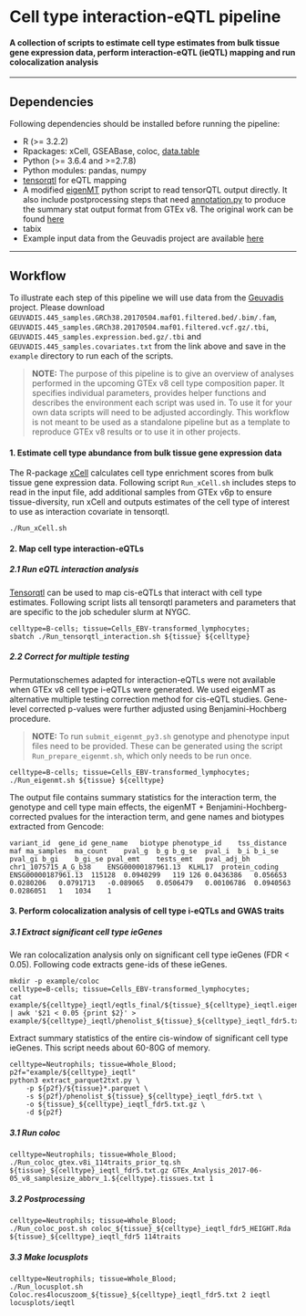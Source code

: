 # Cell type interaction-eQTL pipeline
#### A collection of scripts to estimate cell type estimates from bulk tissue gene expression data, perform interaction-eQTL (ieQTL) mapping and run colocalization analysis
---

## Dependencies

Following dependencies should be installed before running the pipeline:
- R (>= 3.2.2)
- Rpackages: xCell, GSEABase, coloc, [data.table](https://cran.r-project.org/package=data.table)
- Python (>= 3.6.4 and >=2.7.8)
- Python modules: pandas, numpy
- [tensorqtl](https://github.com/broadinstitute/tensorqtl) for eQTL mapping
- A modified [eigenMT](https://github.com/francois-a/eigenMT) python script to read tensorQTL output directly. It also include postprocessing steps that need [annotation.py](https://github.com/francois-a/rnaseq-utils) to produce the summary stat output format from GTEx v8. The original work can be found [here](https://www.sciencedirect.com/science/article/pii/S0002929715004929?via%3Dihub)
- tabix
- Example input data from the Geuvadis project are available [here](https://personal.broadinstitute.org/francois/geuvadis/)
---

## Workflow

To illustrate each step of this pipeline we will use data from the [Geuvadis](https://www.ebi.ac.uk/arrayexpress/experiments/E-GEUV-1/) project. Please download `GEUVADIS.445_samples.GRCh38.20170504.maf01.filtered.bed/.bim/.fam`, `GEUVADIS.445_samples.GRCh38.20170504.maf01.filtered.vcf.gz/.tbi`, `GEUVADIS.445_samples.expression.bed.gz/.tbi` and `GEUVADIS.445_samples.covariates.txt` from the link above and save in the `example` directory to run each of the scripts.

> **NOTE:** The purpose of this pipeline is to give an overview of analyses performed in the upcoming GTEx v8 cell type composition paper. It specifies individual parameters, provides helper functions and describes the environment each script was used in. To use it for your own data scripts will need to be adjusted accordingly. This workflow is not meant to be used as a standalone pipeline but as a template to reproduce GTEx v8 results or to use it in other projects.

#### 1. Estimate cell type abundance from bulk tissue gene expression data
The R-package [xCell](https://genomebiology.biomedcentral.com/articles/10.1186/s13059-017-1349-1) calculates cell type enrichment scores from bulk tissue gene expression data. Following script `Run_xCell.sh` includes steps to read in the input file, add additional samples from GTEx v6p to ensure tissue-diversity, run xCell and outputs estimates of the cell type of interest to use as interaction covariate in tensorqtl.

```shell
./Run_xCell.sh
```
#### 2. Map cell type interaction-eQTLs

##### 2.1 Run eQTL interaction analysis
[Tensorqtl](https://www.biorxiv.org/content/10.1101/470138v3) can be used to map cis-eQTLs that interact with cell type estimates. Following script lists all tensorqtl parameters and parameters that are specific to the job scheduler slurm at NYGC.

```shell
celltype=B-cells; tissue=Cells_EBV-transformed_lymphocytes;
sbatch ./Run_tensorqtl_interaction.sh ${tissue} ${celltype}
```
##### 2.2 Correct for multiple testing
Permutationschemes adapted for interaction-eQTLs were not available when GTEx v8 cell type i-eQTLs were generated. We used eigenMT as alternative multiple testing correction method for cis-eQTL studies. Gene-level corrected p-values were further adjusted using Benjamini-Hochberg procedure.
> **NOTE:** To run `submit_eigenmt_py3.sh` genotype and phenotype input files need to be provided. These can be generated using the script `Run_prepare_eigenmt.sh`, which only needs to be run once.

```shell
celltype=B-cells; tissue=Cells_EBV-transformed_lymphocytes;
./Run_eigenmt.sh ${tissue} ${celltype}
```
The output file contains summary statistics for the interaction term, the genotype and cell type main effects, the eigenMT + Benjamini-Hochberg-corrected pvalues for the interaction term, and gene names and biotypes extracted from Gencode:
```
variant_id	gene_id	gene_name	biotype	phenotype_id	tss_distance	maf	ma_samples	ma_count	pval_g	b_g	b_g_se	pval_i	b_i	b_i_se	pval_gi	b_gi	b_gi_se	pval_emt	tests_emt	pval_adj_bh
chr1_1075715_A_G_b38	ENSG00000187961.13	KLHL17	protein_coding	ENSG00000187961.13	115128	0.0940299	119	126	0.0436386	0.056653	0.0280206	0.0791713	-0.089065	0.0506479	0.00106786	0.0940563	0.0286051	1	1034	1
```

#### 3. Perform colocalization analysis of cell type i-eQTLs and GWAS traits

##### 3.1 Extract significant cell type ieGenes
We ran colocalization analysis only on significant cell type ieGenes (FDR < 0.05). Following code extracts gene-ids of these ieGenes.
```shell
mkdir -p example/coloc
celltype=B-cells; tissue=Cells_EBV-transformed_lymphocytes;
cat example/${celltype}_ieqtl/eqtls_final/${tissue}_${celltype}_ieqtl.eigenMT.annotated.txt | awk '$21 < 0.05 {print $2}' > example/${celltype}_ieqtl/phenolist_${tissue}_${celltype}_ieqtl_fdr5.txt
```

Extract summary statistics of the entire cis-window of significant cell type ieGenes. This script needs about 60-80G of memory.
```shell
celltype=Neutrophils; tissue=Whole_Blood;
p2f="example/${celltype}_ieqtl"
python3 extract_parquet2txt.py \
    -p ${p2f}/${tissue}*.parquet \
    -s ${p2f}/phenolist_${tissue}_${celltype}_ieqtl_fdr5.txt \
    -o ${tissue}_${celltype}_ieqtl_fdr5.txt.gz \
    -d ${p2f}
```

##### 3.1 Run coloc
```shell
celltype=Neutrophils; tissue=Whole_Blood;
./Run_coloc_gtex.v8i_114traits_prior_tq.sh ${tissue}_${celltype}_ieqtl_fdr5.txt.gz GTEx_Analysis_2017-06-05_v8_samplesize_abbrv_1.${celltype}.tissues.txt 1
```

##### 3.2 Postprocessing
```shell
celltype=Neutrophils; tissue=Whole_Blood;
./Run_coloc_post.sh coloc_${tissue}_${celltype}_ieqtl_fdr5_HEIGHT.Rda ${tissue}_${celltype}_ieqtl_fdr5 114traits
```

##### 3.3 Make locusplots
```shell
celltype=Neutrophils; tissue=Whole_Blood;
./Run_locusplot.sh Coloc.res4locuszoom_${tissue}_${celltype}_ieqtl_fdr5.txt 2 ieqtl locusplots/ieqtl
```
